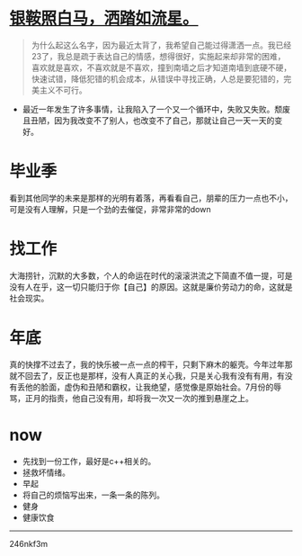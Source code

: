 # [银鞍照白马，洒踏如流星。](https://github.com/dululu/notes/issues/22)

>为什么起这么名字，因为最近太背了，我希望自己能过得潇洒一点。我已经23了，我总是疏于表达自己的情感，想得很好，实施起来却非常的困难，喜欢就是喜欢，不喜欢就是不喜欢，撞到南墙之后才知道南墙到底硬不硬，快速试错，降低犯错的机会成本，从错误中寻找正确，人总是要犯错的，完美主义不可行。

- 最近一年发生了许多事情，让我陷入了一个又一个循环中，失败又失败。颓废且丑陋，因为我改变不了别人，也改变不了自己，那就让自己一天一天的变好。 
# 毕业季
看到其他同学的未来是那样的光明有着落，再看看自己，朋辈的压力一点也不小，可是没有人理解，只是一个劲的去催促，非常非常的down
# 找工作
大海捞针，沉默的大多数，个人的命运在时代的滚滚洪流之下简直不值一提，可是没有人在乎，这一切只能归于你【自己】的原因。这就是廉价劳动力的命，这就是社会现实。
# 年底
真的快撑不过去了，我的快乐被一点一点的榨干，只剩下麻木的躯壳。今年过年那就不回去了，反正也是那样，没有人真正的关心我，只是关心我有没有有用，有没有丢他的脸面，虚伪和丑陋和霸权，让我绝望，感觉像是原始社会。7月份的辱骂，正月的指责，他自己没有用，却将我一次又一次的推到悬崖之上。

# now
- 先找到一份工作，最好是c++相关的。
- 拯救坏情绪。
- 早起
- 将自己的烦恼写出来，一条一条的陈列。
- 健身
- 健康饮食

---

246nkf3m